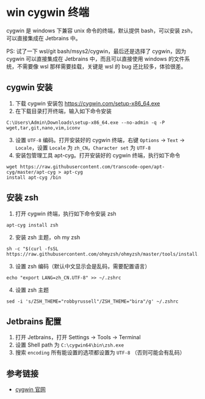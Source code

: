 # win cygwin 终端

cygwin 是 windows 下兼容 unix 命令的终端，默认提供 bash，可以安装 zsh，可以直接集成在 Jetbrains 中。

PS: 试了一下 wsl/git bash/msys2/cygwin，最后还是选择了 cygwin，因为 cygwin 可以直接集成在 Jetbrains 中，而且可以直接使用 windows 的文件系统，不需要像 wsl 那样需要挂载，关键是 wsl 的 bug 还比较多，体验很差。

## cygwin 安装

1. 下载 cygwin 安装包 <https://cygwin.com/setup-x86_64.exe>
2. 在下载目录打开终端，输入如下命令安装

```shell
C:\Users\Admin\Downloads\setup-x86_64.exe --no-admin -q -P wget,tar,git,nano,vim,iconv
```

3. 设置 `UTF-8` 编码。打开安装好的 cygwin 终端，右键 `Options` -> `Text` -> `Locale`，设置 `Locale` 为 `zh_CN`，`Character set` 为 `UTF-8`
4. 安装包管理工具 apt-cyg。打开安装好的 cygwin 终端，执行如下命令

```shell
wget https://raw.githubusercontent.com/transcode-open/apt-cyg/master/apt-cyg > apt-cyg
install apt-cyg /bin
```

## 安装 zsh

1. 打开 cygwin 终端，执行如下命令安装 zsh

```shell
apt-cyg install zsh
```

2. 安装 zsh 主题，oh my zsh

```shell
sh -c "$(curl -fsSL https://raw.githubusercontent.com/ohmyzsh/ohmyzsh/master/tools/install.sh)"
```

3. 设置 zsh 编码（默认中文显示会是乱码，需要配置语言）

```shell
echo "export LANG=zh_CN.UTF-8" >> ~/.zshrc
```

4. 设置 zsh 主题

```shell
sed -i 's/ZSH_THEME="robbyrussell"/ZSH_THEME="bira"/g' ~/.zshrc
```

## Jetbrains 配置

1. 打开 Jetbrains，打开 Settings -> Tools -> Terminal
2. 设置 Shell path 为 `C:\cygwin64\bin\zsh.exe`
3. 搜索 `encoding` 所有能设置的选项都设置为 `UTF-8` （否则可能会有乱码）

## 参考链接

- [cygwin 官网](https://cygwin.com/setup-x86_64.exe)
